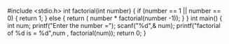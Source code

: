 #include <stdio.h>
int factorial(int number)
{
    if (number == 1 || number == 0)
    {
        return 1;
    }
    else
    {
        return ( number * factorial(number -1));
    }
}
int main() 
{
   int num;
   printf("Enter the number =");
   scanf("%d",& num);
   printf("factorial of %d is = %d",num , factorial(num));
   return 0;
}
